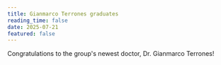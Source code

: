 ```yaml
---
title: Gianmarco Terrones graduates
reading_time: false
date: 2025-07-21
featured: false
---
```

Congratulations to the group's newest doctor, Dr. Gianmarco Terrones!

<!--more-->
